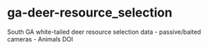# ga-deer-resource_selection
South GA white-tailed deer resource selection data - passive/baited cameras - Animals DOI
